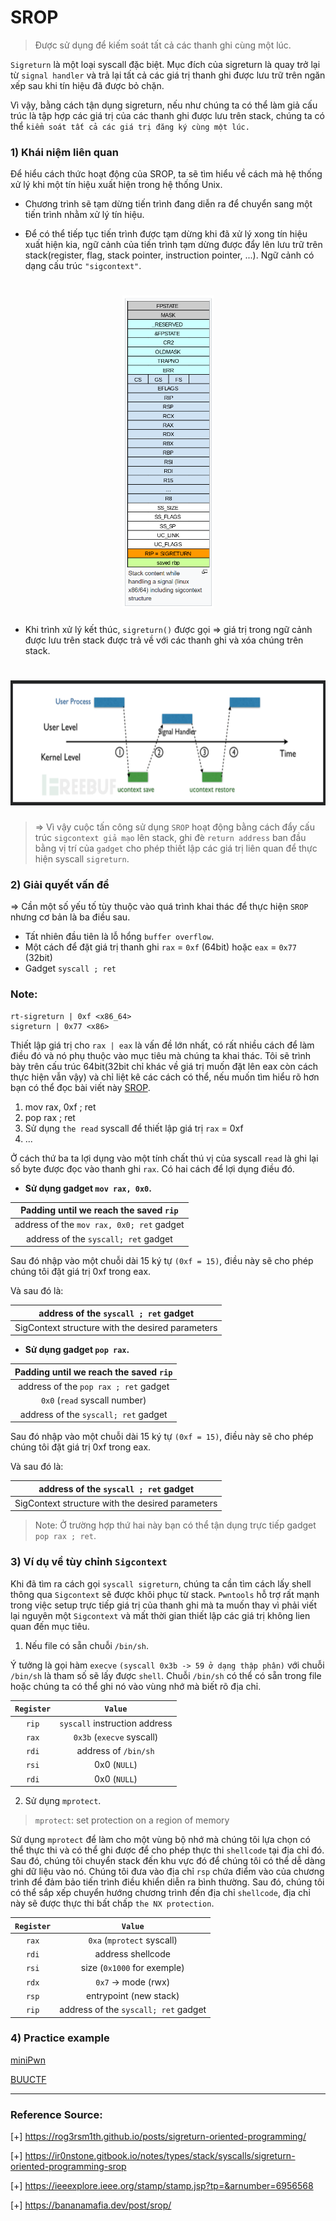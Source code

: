 # SROP
>Được sử dụng để kiếm soát tất cả các thanh ghi cùng một lúc.

`Sigreturn` là một loại syscall đặc biệt. Mục đích của sigreturn là quay trở lại từ `signal handler` và trả lại tất cả các giá trị thanh ghi được lưu trữ trên ngăn xếp sau khi tín hiệu đã được bỏ chặn. 

Vì vậy, bằng cách tận dụng sigreturn, nếu như chúng ta có thể làm giả cấu trúc là tập hợp các giá trị của các thanh ghi được lưu trên stack, chúng ta có thể `kiểm soát tất cả các giá trị đăng ký cùng một lúc.`

### 1) Khái niệm liên quan

Để hiểu cách thức hoạt động của SROP, ta sẽ tìm hiểu về cách mà hệ thống xử lý khi một tín hiệu xuất hiện trong hệ thống Unix.

- Chương trình sẽ tạm dừng tiến trình đang diễn ra để chuyển sang một tiến trình nhằm xử lý tín hiệu.

- Để có thể tiếp tục tiến trình được tạm dừng khi đã xử lý xong tín hiệu xuất hiện kia, ngữ cảnh của tiến trình tạm dừng được đẩy lên lưu trữ trên stack(register, flag, stack pointer, instruction pointer, ...). Ngữ cảnh có dạng cấu trúc `"sigcontext"`.

<h1 align="center"> <img height=500 src="https://github.com/l1j9m4-0n1/Blogs/blob/main/Technique/SROP/sigcontext.png"> </h1>

- Khi trình xử lý kết thúc, `sigreturn()` được gọi => giá trị trong ngữ cảnh được lưu trên stack được trả về với các thanh ghi và xóa chúng trên stack.

<h1 align="center"> <img height=200 src="https://github.com/l1j9m4-0n1/Blogs/blob/main/Technique/SROP/sigreturn.png"> </h1>

>=> Vì vậy cuộc tấn công sử dụng `SROP` hoạt động bằng cách đẩy cấu trúc `sigcontext giả mạo` lên stack, ghi đè `return address` ban đầu bằng vị trí của `gadget` cho phép thiết lập các giá trị liên quan để thực hiện syscall `sigreturn`.

### 2) Giải quyết vấn đề 

=> Cần một số yếu tố tùy thuộc vào quá trình khai thác để thực hiện `SROP` nhưng cơ bản là ba điều sau.

- Tất nhiên đầu tiên là lỗ hổng `buffer overflow`.
- Một cách để đặt giá trị thanh ghi `rax` = `0xf` (64bit) hoặc `eax` = `0x77` (32bit) 
- Gadget `syscall ; ret`

### Note:
```
rt-sigreturn | 0xf <x86_64>
sigreturn | 0x77 <x86>
```

Thiết lập giá trị cho `rax | eax` là vấn đề lớn nhất, có rất nhiều cách để làm điều đó và nó phụ thuộc vào mục tiêu mà chúng ta khai thác. Tôi sẽ trình bày trên cấu trúc 64bit(32bit chỉ khác về giá trị muốn đặt lên eax còn cách thực hiện vẫn vậy) và chỉ liệt kê các cách có thể, nếu muốn tìm hiểu rõ hơn bạn có thể đọc bài viết này [SROP](https://rog3rsm1th.github.io/posts/sigreturn-oriented-programming/).

1. mov rax, 0xf ; ret
2. pop rax ; ret
3. Sử dụng `the read` syscall để thiết lập giá trị `rax` = 0xf
4. ...

Ở cách thứ ba ta lợi dụng vào một tính chất thú vị của syscall `read` là ghi lại số byte được đọc vào thanh ghi `rax`. Có hai cách để lợi dụng điều đó.

- **Sử dụng gadget `mov rax, 0x0`.**

|    Padding until we reach the saved `rip`    | 
| :------------------------------------------: |
|   address of the `mov rax, 0x0; ret` gadget  |
|     address of the `syscall; ret` gadget     |

Sau đó nhập vào một chuỗi dài 15 ký tự `(0xf = 15)`, điều này sẽ cho phép chúng tôi đặt giá trị 0xf trong eax.

Và sau đó là:

|   address of the `syscall ; ret` gadget        |
| :------------------------------------------:   |
|SigContext structure with the desired parameters|

- **Sử dụng gadget `pop rax`.**

|    Padding until we reach the saved `rip`    | 
| :------------------------------------------: |
|   address of the `pop rax ; ret` gadget      |
|        `0x0` (`read` syscall number)         |
|     address of the `syscall; ret` gadget     |

Sau đó nhập vào một chuỗi dài 15 ký tự `(0xf = 15)`, điều này sẽ cho phép chúng tôi đặt giá trị 0xf trong eax.

Và sau đó là:

|   address of the `syscall ; ret` gadget        |
| :------------------------------------------:   |
|SigContext structure with the desired parameters|

>Note: Ở trường hợp thứ hai này bạn có thể tận dụng trực tiếp gadget `pop rax ; ret`.

### 3) Ví dụ về tùy chỉnh `Sigcontext`

Khi đã tìm ra cách gọi `syscall sigreturn`, chúng ta cần tìm cách lấy shell thông qua `Sigcontext` sẽ được khôi phục từ stack. `Pwntools` hỗ trợ rất mạnh trong việc setup trực tiếp giá trị của thanh ghi mà ta muốn thay vì phải viết lại nguyên một `Sigcontext` và mất thời gian thiết lập các giá trị không lien quan đến mục tiêu. 

1. Nếu file có sẵn chuỗi `/bin/sh`.

Ý tưởng là gọi hàm `execve` `(syscall 0x3b -> 59 ở dạng thập phân)` với chuỗi `/bin/sh` là tham số sẽ lấy được `shell`. Chuỗi `/bin/sh` có thể có sẵn trong file hoặc chúng ta có thể ghi nó vào vùng nhớ mà biết rõ địa chỉ.

| `Register` | `Value`           |
|:----------:|:-----------------:|
| `rip`      |`syscall` instruction address|
| `rax`      |`0x3b` (`execve` syscall)|
| `rdi`      |address of `/bin/sh`|
| `rsi`      |0x0 (`NULL`)|
| `rdi`      |0x0 (`NULL`)|

2. Sử dụng `mprotect`.

>`mprotect`: set protection on a region of memory

Sử dụng `mprotect` để làm cho một vùng bộ nhớ mà chúng tôi lựa chọn có thể thực thi và có thể ghi được để cho phép thực thi `shellcode` tại địa chỉ đó. Sau đó, chúng tôi chuyển stack đến khu vực đó để chúng tôi có thể dễ dàng ghi dữ liệu vào nó. Chúng tôi đưa vào địa chỉ `rsp` chứa điểm vào của chương trình để đảm bảo tiến trình điều khiển diễn ra bình thường. Sau đó, chúng tôi có thể sắp xếp chuyển hướng chương trình đến địa chỉ `shellcode`, địa chỉ này sẽ được thực thi bất chấp `the NX protection`.

| `Register` | `Value`           |
|:----------:|:-----------------:|
| `rax`      |`0xa` (`mprotect` syscall)|
| `rdi`      |address shellcode|
| `rsi`      |size (`0x1000` for exemple)|
| `rdx`      |`0x7` -> mode (rwx)|
| `rsp`      |entrypoint (new stack)|
| `rip`      |address of the `syscall; ret` gadget|

### 4) Practice example

[miniPwn](https://hackmd.io/@imth/SROP)

[BUUCTF](https://www.cnblogs.com/xlrp/p/14273599.html)

---------------------------------------------------

### Reference Source:

[+] https://rog3rsm1th.github.io/posts/sigreturn-oriented-programming/

[+] https://ir0nstone.gitbook.io/notes/types/stack/syscalls/sigreturn-oriented-programming-srop

[+] https://ieeexplore.ieee.org/stamp/stamp.jsp?tp=&arnumber=6956568

[+] https://bananamafia.dev/post/srop/
